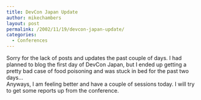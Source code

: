 ```yaml
---
title: DevCon Japan Update
author: mikechambers
layout: post
permalink: /2002/11/19/devcon-japan-update/
categories:
  - Conferences
---
```



Sorry for the lack of posts and updates the past couple of days. I had planned to blog the first day of DevCon Japan, but I ended up getting a pretty bad case of food poisoning and was stuck in bed for the past two days&#8230;  
Anyways, I am feeling better and have a couple of sessions today. I will try to get some reports up from the conference.